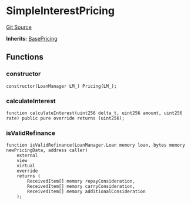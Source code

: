 # SimpleInterestPricing
[Git Source](https://github.com/AstariaXYZ/starport/blob/3b5262d09059b9ae5a2377a67d883d25f8ae5aab/src/pricing/SimpleInterestPricing.sol)

**Inherits:**
[BasePricing](/src/pricing/BasePricing.sol/abstract.BasePricing.md)


## Functions
### constructor


```solidity
constructor(LoanManager LM_) Pricing(LM_);
```

### calculateInterest


```solidity
function calculateInterest(uint256 delta_t, uint256 amount, uint256 rate) public pure override returns (uint256);
```

### isValidRefinance


```solidity
function isValidRefinance(LoanManager.Loan memory loan, bytes memory newPricingData, address caller)
    external
    view
    virtual
    override
    returns (
        ReceivedItem[] memory repayConsideration,
        ReceivedItem[] memory carryConsideration,
        ReceivedItem[] memory additionalConsideration
    );
```

